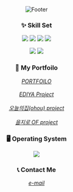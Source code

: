 <div align="center">



![Footer](https://capsule-render.vercel.app/api?type=waving&color=auto&height=200&section=footer&text=Welcome%20Hyuna's%20github&fontsize=90)


  

### ✨ Skill Set
<img src="https://img.shields.io/badge/HTML5-E34F26?style=for-the-badge&logo=HTML5&logoColor=white" style="max-width: 100px"> <img src="https://img.shields.io/badge/CSS3-1572B6?style=for-the-badge&logo=CSS3&logoColor=white" style="max-width: 100px"> <img src="https://img.shields.io/badge/scss-CC6699?style=for-the-badge&logo=sass&logoColor=white" style="max-width= 100px"> <img src="https://img.shields.io/badge/javascript-F7DF1E?style=for-the-badge&logo=javascript&logoColor=black" style="max-width: 100px">
  

<img src="https://img.shields.io/badge/Visual Studio Code-007ACC?style=for-the-badge&logo=Visual Studio Code&logoColor=white" style="max-width: 100px"> <img src="https://img.shields.io/badge/Figma-F24E1E?style=for-the-badge&logo=Figma&logoColor=white" style="max-width: 100px">
  
  
  

### 🧾 My Portfoilo
<address> <a href="https://hyuna323.github.io/hyuna_portfolio/">PORTFOILO</a> </address> <br />
<address> <a href="https://hyuna323.github.io/ediya_project/">EDIYA Project</a> </address> <br />
<address> <a href="https://hyuna323.github.io/ohou_project/">오늘의집(ohou) project</a> </address> <br />
<address> <a href="https://hyuna323.github.io/OF_project/">을지로 OF project</a> </address>

### 🖥 Operating System
<img src="https://img.shields.io/badge/os-macOS-green">

### 📞 Contact Me
<address> <a href="mailto:gusdk99323@gmail.com">e-mail</a> </address>

<!-- <img src="http://mazandi.herokuapp.com/api?handle=ediya_project&theme=warm"/> -->
</div>
